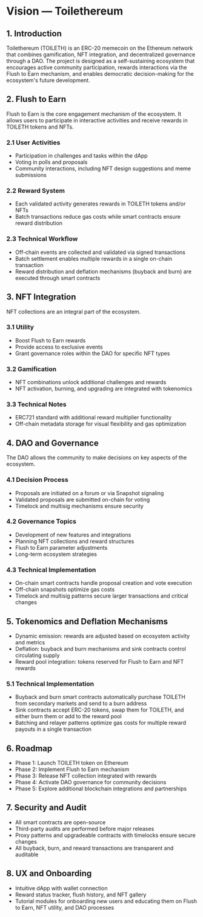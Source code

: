 # Vision — Toilethereum

## 1. Introduction

Toilethereum (TOILETH) is an ERC-20 memecoin on the Ethereum network that combines gamification, NFT integration, and decentralized governance through a DAO. The project is designed as a self-sustaining ecosystem that encourages active community participation, rewards interactions via the Flush to Earn mechanism, and enables democratic decision-making for the ecosystem's future development.

## 2. Flush to Earn

Flush to Earn is the core engagement mechanism of the ecosystem. It allows users to participate in interactive activities and receive rewards in TOILETH tokens and NFTs.

### 2.1 User Activities

- Participation in challenges and tasks within the dApp  
- Voting in polls and proposals  
- Community interactions, including NFT design suggestions and meme submissions

### 2.2 Reward System

- Each validated activity generates rewards in TOILETH tokens and/or NFTs  
- Batch transactions reduce gas costs while smart contracts ensure reward distribution

### 2.3 Technical Workflow

- Off-chain events are collected and validated via signed transactions  
- Batch settlement enables multiple rewards in a single on-chain transaction  
- Reward distribution and deflation mechanisms (buyback and burn) are executed through smart contracts

## 3. NFT Integration

NFT collections are an integral part of the ecosystem.

### 3.1 Utility

- Boost Flush to Earn rewards  
- Provide access to exclusive events  
- Grant governance roles within the DAO for specific NFT types

### 3.2 Gamification

- NFT combinations unlock additional challenges and rewards  
- NFT activation, burning, and upgrading are integrated with tokenomics

### 3.3 Technical Notes

- ERC721 standard with additional reward multiplier functionality  
- Off-chain metadata storage for visual flexibility and gas optimization

## 4. DAO and Governance

The DAO allows the community to make decisions on key aspects of the ecosystem.

### 4.1 Decision Process

- Proposals are initiated on a forum or via Snapshot signaling  
- Validated proposals are submitted on-chain for voting  
- Timelock and multisig mechanisms ensure security

### 4.2 Governance Topics

- Development of new features and integrations  
- Planning NFT collections and reward structures  
- Flush to Earn parameter adjustments  
- Long-term ecosystem strategies

### 4.3 Technical Implementation

- On-chain smart contracts handle proposal creation and vote execution  
- Off-chain snapshots optimize gas costs  
- Timelock and multisig patterns secure larger transactions and critical changes

## 5. Tokenomics and Deflation Mechanisms

- Dynamic emission: rewards are adjusted based on ecosystem activity and metrics  
- Deflation: buyback and burn mechanisms and sink contracts control circulating supply  
- Reward pool integration: tokens reserved for Flush to Earn and NFT rewards

### 5.1 Technical Implementation

- Buyback and burn smart contracts automatically purchase TOILETH from secondary markets and send to a burn address  
- Sink contracts accept ERC-20 tokens, swap them for TOILETH, and either burn them or add to the reward pool  
- Batching and relayer patterns optimize gas costs for multiple reward payouts in a single transaction

## 6. Roadmap

- Phase 1: Launch TOILETH token on Ethereum  
- Phase 2: Implement Flush to Earn mechanism  
- Phase 3: Release NFT collection integrated with rewards  
- Phase 4: Activate DAO governance for community decisions  
- Phase 5: Explore additional blockchain integrations and partnerships

## 7. Security and Audit

- All smart contracts are open-source  
- Third-party audits are performed before major releases  
- Proxy patterns and upgradeable contracts with timelocks ensure secure changes  
- All buyback, burn, and reward transactions are transparent and auditable

## 8. UX and Onboarding

- Intuitive dApp with wallet connection  
- Reward status tracker, flush history, and NFT gallery  
- Tutorial modules for onboarding new users and educating them on Flush to Earn, NFT utility, and DAO processes